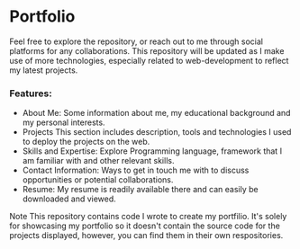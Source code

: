 # Portfolio

Feel free to explore the repository, or reach out to me through social platforms for any collaborations. This repository will be updated as I make use of more technologies, especially related to web-development to reflect my latest projects.

### Features:
- About Me: Some information about me, my educational background and my personal interests. 
- Projects This section includes description, tools and technologies I used to deploy the projects on the web.
- Skills and Expertise: Explore Programming language, framework that I am familiar with and other relevant skills.
- Contact Information: Ways to get in touch me with to discuss opportunities or potential collaborations.  
- Resume: My resume is readily available there and can easily be downloaded and viewed.


Note This repository contains code I wrote to create my portfilio. It's solely for showcasing my portfolio so it doesn't contain the source code for the projects displayed, however, you can find them in their own respositories.